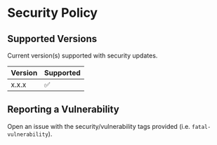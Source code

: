 # Security Policy

## Supported Versions

Current version(s) supported with security updates.

| Version | Supported          |
|---------|--------------------|
| x.x.x   | :white_check_mark: |

## Reporting a Vulnerability

Open an issue with the security/vulnerability tags provided (i.e. `fatal-vulnerability`).
